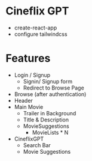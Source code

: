 # Cineflix GPT
- create-react-app
- configure tailwindcss

# Features 
- Login / Signup
    - Signin/ Signup form
    - Redirect to Browse Page
- Browse (after authentication)
 - Header
 - Main Movie
    - Trailer in Background
    - Title & Description
    - MovieSuggestions
        - MovieLists * N
- CineflixGPT
    - Search Bar
    - Movie Suggestions